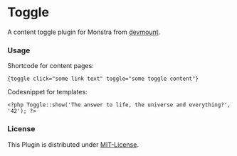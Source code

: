 Toggle
======

A content toggle plugin for Monstra from [devmount](http://devmount.de).

### Usage
Shortcode for content pages:

    {toggle click="some link text" toggle="some toggle content"}

Codesnippet for templates:

    <?php Toggle::show('The answer to life, the universe and everything?', '42'); ?>

### License
This Plugin is distributed under [MIT-License](http://opensource.org/licenses/mit-license.html).

<!--### Documentation
A detailed documentation and demo can be found on DEVMOUNT's website:
http://devmount.de/Develop/moziloCMS/Plugins/Counter.html-->